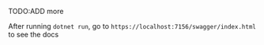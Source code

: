 TODO:ADD more 


After running `dotnet run`, go to `https://localhost:7156/swagger/index.html` to see the docs 